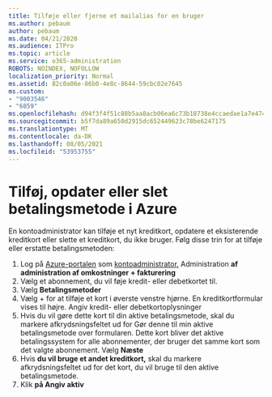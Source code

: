 ```yaml
---
title: Tilføje eller fjerne et mailalias for en bruger
ms.author: pebaum
author: pebaum
ms.date: 04/21/2020
ms.audience: ITPro
ms.topic: article
ms.service: o365-administration
ROBOTS: NOINDEX, NOFOLLOW
localization_priority: Normal
ms.assetid: 82c0a06e-86b0-4e8c-8644-59cbc02e7645
ms.custom:
- "9003546"
- "6859"
ms.openlocfilehash: d94f3f4f51c88b5aa8acb06ea6c73b18738e4ccaedae1a7e47456f3b64ac4697
ms.sourcegitcommit: b5f7da89a650d2915dc652449623c78be6247175
ms.translationtype: MT
ms.contentlocale: da-DK
ms.lasthandoff: 08/05/2021
ms.locfileid: "53953755"
---
```

# <a name="add-update-or-delete-payment-method-in-azure"></a>Tilføj, opdater eller slet betalingsmetode i Azure

En kontoadministrator kan tilføje et nyt kreditkort, opdatere et eksisterende kreditkort eller slette et kreditkort, du ikke bruger. Følg disse trin for at tilføje eller erstatte betalingsmetoden:

1. Log på [Azure-portalen](https://portal.azure.com/) som [kontoadministrator.](https://docs.microsoft.com/azure/billing/billing-subscription-transfer?WT.mc_id=Portal-Microsoft_Azure_Support#whoisaa) Administration **af administration af omkostninger + fakturering**
2. Vælg et abonnement, du vil føje kredit- eller debetkortet til.
3. Vælg **Betalingsmetoder**
4. Vælg + for at tilføje et kort i øverste venstre hjørne. En kreditkortformular vises til højre. Angiv kredit- eller debetkortoplysninger
5. Hvis du vil gøre dette kort til din aktive betalingsmetode, skal du markere afkrydsningsfeltet ud for Gør denne til min aktive betalingsmetode over formularen. Dette kort bliver det aktive betalingssystem for alle abonnementer, der bruger det samme kort som det valgte abonnement. Vælg **Næste**
6. Hvis **du vil bruge et andet kreditkort,** skal du markere afkrydsningsfeltet ud for det kort, du vil bruge til den aktive betalingsmetode.
7. Klik **på Angiv aktiv**
